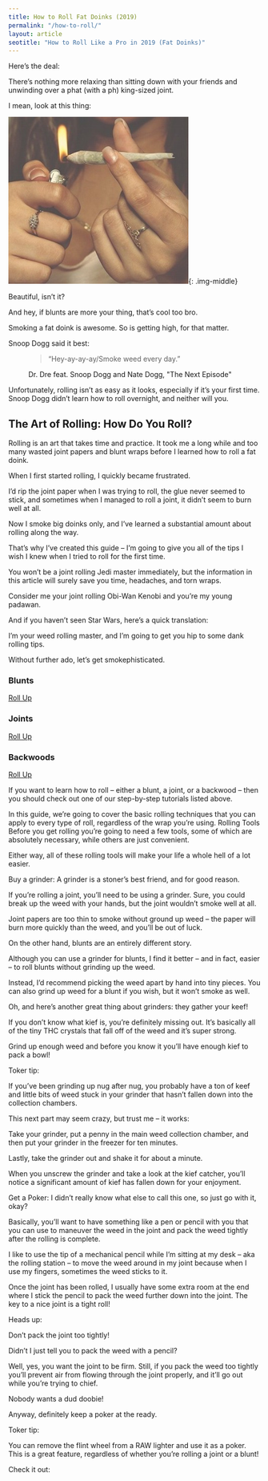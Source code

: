 ```yaml
---
title: How to Roll Fat Doinks (2019)
permalink: "/how-to-roll/"
layout: article
seotitle: "How to Roll Like a Pro in 2019 (Fat Doinks)" 
---
```


Here’s the deal: 

There’s nothing more relaxing than sitting down with your friends and unwinding over a phat (with a ph) king-sized joint. 

I mean, look at this thing: 

![Girl lighting a joint](/images/joints/girl-lighting-joint.jpg){: .img-middle}

Beautiful, isn’t it? 

And hey, if blunts are more your thing, that’s cool too bro. 

Smoking a fat doink is awesome. So is getting high, for that matter. 

Snoop Dogg said it best: 

<figure>
<blockquote><p>“Hey-ay-ay-ay/Smoke weed every day.”</p></blockquote>
<figcaption>Dr. Dre feat. Snoop Dogg and Nate Dogg, "The Next Episode"</figcaption>
</figure>

Unfortunately, rolling isn’t as easy as it looks, especially if it’s your first time. Snoop Dogg didn’t learn how to roll overnight, and neither will you. 

## The Art of Rolling: How Do You Roll? 

Rolling is an art that takes time and practice. It took me a long while and too many wasted joint papers and blunt wraps before I learned how to roll a fat doink. 

When I first started rolling, I quickly became frustrated. 

I’d rip the joint paper when I was trying to roll, the glue never seemed to stick, and sometimes when I managed to roll a joint, it didn’t seem to burn well at all. 

Now I smoke big doinks only, and I’ve learned a substantial amount about rolling along the way.

That’s why I’ve created this guide – I’m going to give you all of the tips I wish I knew when I tried to roll for the first time. 

You won’t be a joint rolling Jedi master immediately, but the information in this article will surely save you time, headaches, and torn wraps. 

Consider me your joint rolling Obi-Wan Kenobi and you’re my young padawan.

And if you haven’t seen Star Wars, here’s a quick translation: 

I’m your weed rolling master, and I’m going to get you hip to some dank rolling tips. 

Without further ado, let’s get smokephisticated. 



<div class="row">
                <div class="col-1-of-3">
                   <div class="feature-box">
                                <i class="feature-box__icon feature-box__icon-blunt fas fa-joint"></i>
                                <h3 class="u-margin-bottom-small heading-tertiary">Blunts</h3>
                                <p class="feature-box__text"><a class="btn" href="/how-to-roll/blunt/">Roll Up</a></p>
                        </div>
                </div>
                <div class="col-1-of-3">
                    <div class="feature-box">
                           <i class="feature-box__icon feature-box__icon-joint fas fa-joint"></i>
                            <h3 class="u-margin-bottom-small heading-tertiary">Joints</h3>
                            <p class="feature-box__text"><a class="btn" href="/how-to-roll/joint/">Roll Up</a></p>
                        </div>
                </div>
                <div class="col-1-of-3">
                     <div class="feature-box">
                         <i class="feature-box__icon feature-box__icon-backwood fas fa-joint"></i>
                            <h3 class="u-margin-bottom-small heading-tertiary">Backwoods</h3>
                            <p class="feature-box__text"><a class="btn" href="/how-to-roll/backwood/">Roll Up</a></p>
                        </div>
                </div>
            </div>

If you want to learn how to roll – either a blunt, a joint, or a backwood – then you should check out one of our step-by-step tutorials listed above. 

In this guide, we’re going to cover the basic rolling techniques that you can apply to every type of roll, regardless of the wrap you’re using. 
Rolling Tools 
Before you get rolling you’re going to need a few tools, some of which are absolutely necessary, while others are just convenient. 

Either way, all of these rolling tools will make your life a whole hell of a lot easier. 

Buy a grinder: A grinder is a stoner’s best friend, and for good reason. 

If you’re rolling a joint, you’ll need to be using a grinder. Sure, you could break up the weed with your hands, but the joint wouldn’t smoke well at all. 

Joint papers are too thin to smoke without ground up weed – the paper will burn more quickly than the weed, and you’ll be out of luck. 

On the other hand, blunts are an entirely different story. 

Although you can use a grinder for blunts, I find it better – and in fact, easier – to roll blunts without grinding up the weed. 

Instead, I’d recommend picking the weed apart by hand into tiny pieces. You can also grind up weed for a blunt if you wish, but it won’t smoke as well. 

Oh, and here’s another great thing about grinders: they gather your keef! 

If you don’t know what kief is, you’re definitely missing out. It’s basically all of the tiny THC crystals that fall off of the weed and it’s super strong. 

Grind up enough weed and before you know it you’ll have enough kief to pack a bowl! 

Toker tip: 

If you’ve been grinding up nug after nug, you probably have a ton of keef and little bits of weed stuck in your grinder that hasn’t fallen down into the collection chambers. 

This next part may seem crazy, but trust me – it works: 

Take your grinder, put a penny in the main weed collection chamber, and then put your grinder in the freezer for ten minutes. 

Lastly, take the grinder out and shake it for about a minute. 

When you unscrew the grinder and take a look at the kief catcher, you’ll notice a significant amount of kief has fallen down for your enjoyment. 

Get a Poker: I didn’t really know what else to call this one, so just go with it, okay? 

Basically, you’ll want to have something like a pen or pencil with you that you can use to maneuver the weed in the joint and pack the weed tightly after the rolling is complete. 

I like to use the tip of a mechanical pencil while I’m sitting at my desk – aka the rolling station – to move the weed around in my joint because when I use my fingers, sometimes the weed sticks to it. 

Once the joint has been rolled, I usually have some extra room at the end where I stick the pencil to pack the weed further down into the joint. The key to a nice joint is a tight roll!

Heads up: 

Don’t pack the joint too tightly!

Didn’t I just tell you to pack the weed with a pencil?


Well, yes, you want the joint to be firm. Still, if you pack the weed too tightly you’ll prevent air from flowing through the joint properly, and it’ll go out while you’re trying to chief. 

Nobody wants a dud doobie! 

Anyway, definitely keep a poker at the ready. 

Toker tip: 

You can remove the flint wheel from a RAW lighter and use it as a poker. This is a great feature, regardless of whether you’re rolling a joint or a blunt! 

Check it out: 